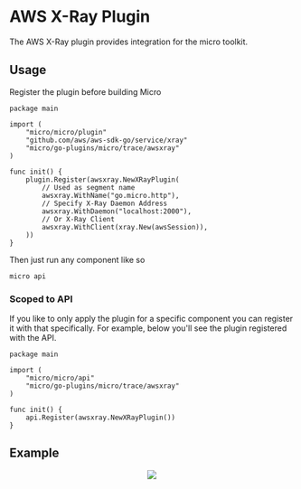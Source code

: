 # AWS X-Ray Plugin

The AWS X-Ray plugin provides integration for the micro toolkit. 

## Usage

Register the plugin before building Micro

```
package main

import (
	"micro/micro/plugin"
	"github.com/aws/aws-sdk-go/service/xray"
	"micro/go-plugins/micro/trace/awsxray"
)

func init() {
	plugin.Register(awsxray.NewXRayPlugin(
		// Used as segment name
		awsxray.WithName("go.micro.http"),
		// Specify X-Ray Daemon Address
		awsxray.WithDaemon("localhost:2000"),
		// Or X-Ray Client
		awsxray.WithClient(xray.New(awsSession)),
	))
}
```

Then just run any component like so
```
micro api
```

### Scoped to API

If you like to only apply the plugin for a specific component you can register it with that specifically. 
For example, below you'll see the plugin registered with the API.

```
package main

import (
	"micro/micro/api"
	"micro/go-plugins/micro/trace/awsxray"
)

func init() {
	api.Register(awsxray.NewXRayPlugin())
}
```

## Example

<p align="center">
  <img src="awsxray.png" />
</p>
